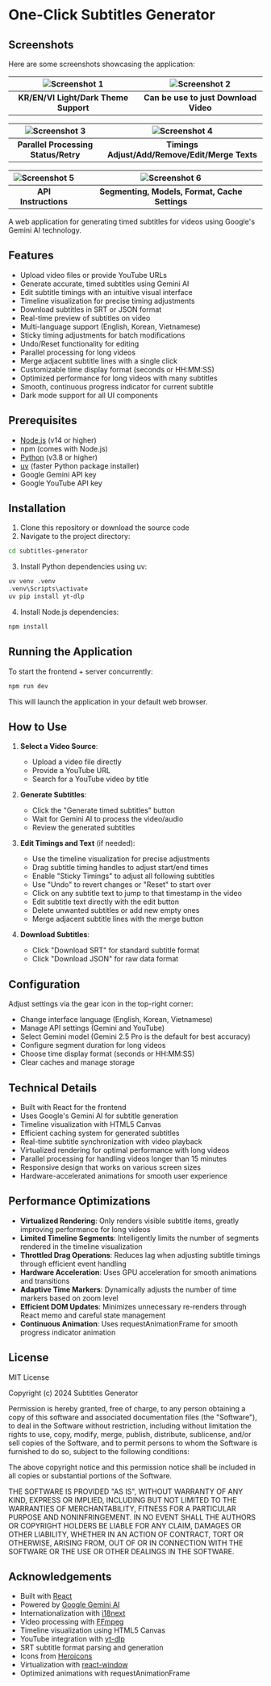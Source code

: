 # One-Click Subtitles Generator

## Screenshots

Here are some screenshots showcasing the application:

| ![Screenshot 1](readme_assets/Screenshot%202025-04-03%20184013.png) | ![Screenshot 2](readme_assets/Screenshot%202025-04-05%20001543.png) |
|:-------------------------------------------------------------------:|:-------------------------------------------------------------------:|
| **KR/EN/VI Light/Dark Theme Support**                                         | **Can be use to just Download Video**                              |

| ![Screenshot 3](readme_assets/Screenshot%202025-04-05%20001838.png) | ![Screenshot 4](readme_assets/Screenshot%202025-04-05%20001444.png) |
|:-------------------------------------------------------------------:|:-------------------------------------------------------------------:|
| **Parallel Processing Status/Retry**                       | **Timings Adjust/Add/Remove/Edit/Merge Texts**                           |

| ![Screenshot 5](readme_assets/Screenshot%202025-04-03%20184934.png) | ![Screenshot 6](readme_assets/Screenshot%202025-04-03%20184944.png) |
|:-------------------------------------------------------------------:|:-------------------------------------------------------------------:|
| **API Instructions**                               | **Segmenting, Models, Format, Cache Settings**                                    |

A web application for generating timed subtitles for videos using Google's Gemini AI technology.

## Features

- Upload video files or provide YouTube URLs
- Generate accurate, timed subtitles using Gemini AI
- Edit subtitle timings with an intuitive visual interface
- Timeline visualization for precise timing adjustments
- Download subtitles in SRT or JSON format
- Real-time preview of subtitles on video
- Multi-language support (English, Korean, Vietnamese)
- Sticky timing adjustments for batch modifications
- Undo/Reset functionality for editing
- Parallel processing for long videos
- Merge adjacent subtitle lines with a single click
- Customizable time display format (seconds or HH:MM:SS)
- Optimized performance for long videos with many subtitles
- Smooth, continuous progress indicator for current subtitle
- Dark mode support for all UI components

## Prerequisites

- [Node.js](https://nodejs.org/) (v14 or higher)
- npm (comes with Node.js)
- [Python](https://www.python.org/) (v3.8 or higher)
- [uv](https://github.com/astral-sh/uv) (faster Python package installer)
- Google Gemini API key
- Google YouTube API key

## Installation

1. Clone this repository or download the source code
2. Navigate to the project directory:

```bash
cd subtitles-generator
```

3. Install Python dependencies using uv:
```bash
uv venv .venv
.venv\Scripts\activate
uv pip install yt-dlp
```

4. Install Node.js dependencies:
```bash
npm install
```

## Running the Application

To start the frontend + server concurrently:

```bash
npm run dev
```

This will launch the application in your default web browser.


## How to Use

1. **Select a Video Source**:
   - Upload a video file directly
   - Provide a YouTube URL
   - Search for a YouTube video by title

2. **Generate Subtitles**:
   - Click the "Generate timed subtitles" button
   - Wait for Gemini AI to process the video/audio
   - Review the generated subtitles

3. **Edit Timings and Text** (if needed):
   - Use the timeline visualization for precise adjustments
   - Drag subtitle timing handles to adjust start/end times
   - Enable "Sticky Timings" to adjust all following subtitles
   - Use "Undo" to revert changes or "Reset" to start over
   - Click on any subtitle text to jump to that timestamp in the video
   - Edit subtitle text directly with the edit button
   - Delete unwanted subtitles or add new empty ones
   - Merge adjacent subtitle lines with the merge button

4. **Download Subtitles**:
   - Click "Download SRT" for standard subtitle format
   - Click "Download JSON" for raw data format

## Configuration

Adjust settings via the gear icon in the top-right corner:
- Change interface language (English, Korean, Vietnamese)
- Manage API settings (Gemini and YouTube)
- Select Gemini model (Gemini 2.5 Pro is the default for best accuracy)
- Configure segment duration for long videos
- Choose time display format (seconds or HH:MM:SS)
- Clear caches and manage storage

## Technical Details

- Built with React for the frontend
- Uses Google's Gemini AI for subtitle generation
- Timeline visualization with HTML5 Canvas
- Efficient caching system for generated subtitles
- Real-time subtitle synchronization with video playback
- Virtualized rendering for optimal performance with long videos
- Parallel processing for handling videos longer than 15 minutes
- Responsive design that works on various screen sizes
- Hardware-accelerated animations for smooth user experience

## Performance Optimizations

- **Virtualized Rendering**: Only renders visible subtitle items, greatly improving performance for long videos
- **Limited Timeline Segments**: Intelligently limits the number of segments rendered in the timeline visualization
- **Throttled Drag Operations**: Reduces lag when adjusting subtitle timings through efficient event handling
- **Hardware Acceleration**: Uses GPU acceleration for smooth animations and transitions
- **Adaptive Time Markers**: Dynamically adjusts the number of time markers based on zoom level
- **Efficient DOM Updates**: Minimizes unnecessary re-renders through React memo and careful state management
- **Continuous Animation**: Uses requestAnimationFrame for smooth progress indicator animation

## License

MIT License

Copyright (c) 2024 Subtitles Generator

Permission is hereby granted, free of charge, to any person obtaining a copy
of this software and associated documentation files (the "Software"), to deal
in the Software without restriction, including without limitation the rights
to use, copy, modify, merge, publish, distribute, sublicense, and/or sell
copies of the Software, and to permit persons to whom the Software is
furnished to do so, subject to the following conditions:

The above copyright notice and this permission notice shall be included in all
copies or substantial portions of the Software.

THE SOFTWARE IS PROVIDED "AS IS", WITHOUT WARRANTY OF ANY KIND, EXPRESS OR
IMPLIED, INCLUDING BUT NOT LIMITED TO THE WARRANTIES OF MERCHANTABILITY,
FITNESS FOR A PARTICULAR PURPOSE AND NONINFRINGEMENT. IN NO EVENT SHALL THE
AUTHORS OR COPYRIGHT HOLDERS BE LIABLE FOR ANY CLAIM, DAMAGES OR OTHER
LIABILITY, WHETHER IN AN ACTION OF CONTRACT, TORT OR OTHERWISE, ARISING FROM,
OUT OF OR IN CONNECTION WITH THE SOFTWARE OR THE USE OR OTHER DEALINGS IN THE
SOFTWARE.

## Acknowledgements

- Built with [React](https://reactjs.org/)
- Powered by [Google Gemini AI](https://deepmind.google/technologies/gemini/)
- Internationalization with [i18next](https://www.i18next.com/)
- Video processing with [FFmpeg](https://ffmpeg.org/)
- Timeline visualization using HTML5 Canvas
- YouTube integration with [yt-dlp](https://github.com/yt-dlp/yt-dlp)
- SRT subtitle format parsing and generation
- Icons from [Heroicons](https://heroicons.com/)
- Virtualization with [react-window](https://github.com/bvaughn/react-window)
- Optimized animations with requestAnimationFrame